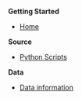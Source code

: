 **Getting Started**
* [Home](/)

**Source**
* [Python Scripts](/src/py.md)

**Data**
* [Data information](/storage/data.md)
